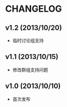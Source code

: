 CHANGELOG
==============================

v1.2 (2013/10/20)
-----------------------------
* 临时讨论组支持 

v1.1 (2013/10/15)
-----------------------------
* 修改群组支持问题

v1.0 (2013/10/10)
-----------------------------
* 首次发布


